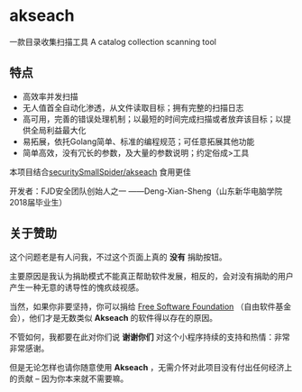 # akseach
一款目录收集扫描工具     A catalog collection scanning tool

## 特点

+ 高效率并发扫描
+ 无人值首全自动化渗透，从文件读取目标；拥有完整的扫描日志
+ 高可用，完善的错误处理机制；以最短的时间完成扫描或者放弃该目标；以提供全局利益最大化
+ 易拓展，依托Golang简单、标准的编程规范；可任意拓展其他功能
+ 简单高效，没有冗长的参数，及大量的参数说明；约定俗成>工具

本项目结合[securitySmallSpider/akseach](https://github.com/securitySmallSpider/akseach) 食用更佳

开发者：FJD安全团队创始人之一 ——Deng-Xian-Sheng（山东新华电脑学院2018届毕业生）

## 关于赞助

这个问题老是有人问我，不过这个页面上真的 **没有** 捐助按钮。

主要原因是我认为捐助模式不能真正帮助软件发展，相反的，会对没有捐助的用户产生一种无意的诱导性的愧疚歧视感。

当然，如果你非要坚持，你可以捐给 [Free Software Foundation](http://www.fsf.org/) （自由软件基金会），他们才是无数类似 **Akseach** 的软件得以存在的原因。

不管如何，我都要在此对你们说 **谢谢你们** 对这个小程序持续的支持和热情：非常非常感谢。

但是无论怎样也请你随意使用 **Akseach** ，无需介怀对此项目没有付出任何经济上的贡献 – 因为你本来就不需要嘛。